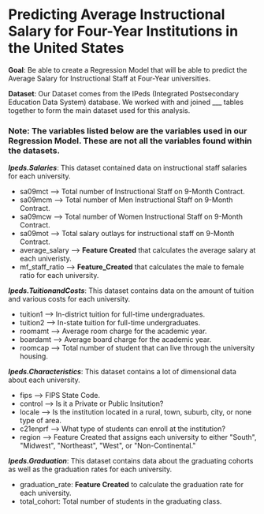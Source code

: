 # Predicting Average Instructional Salary for Four-Year Institutions in the United States

**Goal**: Be able to create a Regression Model that will be able to predict the Average Salary for Instructional Staff at Four-Year universities. 

**Dataset**: Our Dataset comes from the IPeds (Integrated Postsecondary Education Data System) database.
We worked with and joined ___ tables together to form the main dataset used for this analysis.

### Note: The variables listed below are the variables used in our Regression Model. These are not all the variables found within the datasets.

***Ipeds.Salaries***: This dataset contained data on instructional staff salaries for each university.
* sa09mct --> Total number of Instructional Staff on 9-Month Contract.
* sa09mcm --> Total number of Men Instructional Staff on 9-Month Contract.
* sa09mcw --> Total number of Women Instructional Staff on 9-Month Contract.
* sa09mot --> Total salary outlays for instructional staff on 9-Month Contract.
* average_salary --> **Feature Created** that calculates the average salary at each univeristy.
* mf_staff_ratio --> **Feature_Created** that calculates the male to female ratio for each university.

***Ipeds.TuitionandCosts***: This dataset contains data on the amount of tuition and various costs for each university.
* tuition1 --> In-district tuition for full-time undergraduates.
* tuition2 --> In-state tuition for full-time undergraduates.
* roomamt --> Average room charge for the academic year.
* boardamt --> Average board charge for the academic year.
* roomcap --> Total number of student that can live through the university housing.

***Ipeds.Characteristics***: This dataset contains a lot of dimensional data about each university.
* fips --> FIPS State Code.
* control --> Is it a Private or Public Insitution?
* locale --> Is the institution located in a rural, town, suburb, city, or none type of area.
* c21enprf --> What type of students can enroll at the institution?
* region --> Feature Created that assigns each university to either "South", "Midwest", "Northeast", "West", or "Non-Continental."

***Ipeds.Graduation***: This dataset contains data about the graduating cohorts as well as the graduation rates for each university.
* graduation_rate: **Feature Created** to calculate the graduation rate for each university.
* total_cohort: Total number of students in the graduating class.
